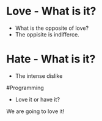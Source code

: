 # Love - What is it?
* What is the opposite of love?
* The oppisite is indifferce. 

# Hate - What is it?
* The intense dislike

#Programming 
* Love it or have it?

We are going to love it!
